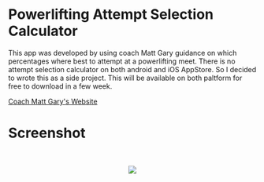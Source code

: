 # Powerlifting Attempt Selection Calculator
This app was developed by using coach Matt Gary guidance on which percentages where best to attempt at a powerlifting meet. There is no attempt selection calculator on both android and iOS AppStore. So I decided to wrote this as a side project. This will be available on both paltform for free to download in a few week.

[Coach Matt Gary's Website](https://marylandpowerlifting.com/2009/05/11/a-powerlifters-guide-to-attempt-selection/)


# Screenshot
<br>
<p align="center">
  <img src="https://github.com/wajeht/powerlifting_attempt_selection_calculator/blob/584053c3b275bbad3a521af2886264961fd1c9ea/app/src/main/res/drawable/screenshot.png">
</p>


